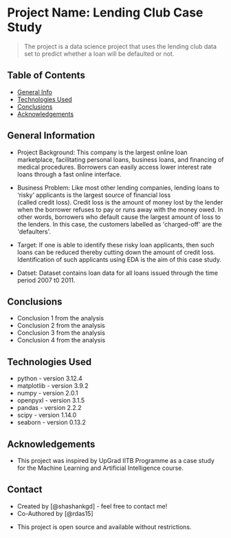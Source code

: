 # Project Name: Lending Club Case Study
> The project is a data science project that uses the lending club data set to predict whether a loan will be defaulted or not.


## Table of Contents
* [General Info](#general-information)
* [Technologies Used](#technologies-used)
* [Conclusions](#conclusions)
* [Acknowledgements](#acknowledgements)

<!-- You can include any other section that is pertinent to your problem -->

## General Information
- Project Background:
  This company is the largest online loan marketplace, facilitating personal loans, business loans, and financing of   
  medical procedures.
  Borrowers can easily access lower interest rate loans through a fast online interface.
  
- Business Problem: 
   Like most other lending companies, lending loans to ‘risky’ applicants is the largest source of financial loss   
   (called credit loss). Credit loss is the amount of money lost by the lender when the borrower refuses to pay or runs 
   away with the money owed. In other words, borrowers who default cause the largest amount of loss to the lenders. In 
   this case, the customers labelled as 'charged-off' are the 'defaulters'.

-  Target: 
   If one is able to identify these risky loan applicants, then such loans can be reduced thereby cutting down the 
   amount of credit loss. Identification of such applicants using EDA is the aim of this case study.

- Datset: 
  Dataset contains loan data for all loans issued through the time period 2007 t0 2011.

## Conclusions
- Conclusion 1 from the analysis
- Conclusion 2 from the analysis
- Conclusion 3 from the analysis
- Conclusion 4 from the analysis


## Technologies Used
- python - version 3.12.4
- matplotlib - version 3.9.2
- numpy - version 2.0.1
- openpyxl - version 3.1.5
- pandas - version 2.2.2
- scipy - version 1.14.0
- seaborn - version 0.13.2


## Acknowledgements
- This project was inspired by UpGrad IITB Programme as a case study for the Machine Learning and Artificial Intelligence course.


## Contact
- Created by [@shashankgd] - feel free to contact me!
- Co-Authored by [@rdas15]

<!-- ## License -->
- This project is open source and available without restrictions.
